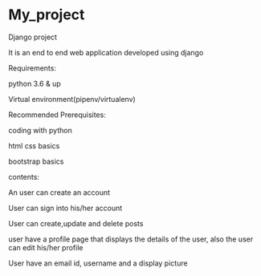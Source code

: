 # My_project
Django project

It is an end to end web application developed using django

Requirements:

python 3.6 & up

Virtual environment(pipenv/virtualenv)

Recommended Prerequisites:

coding with python

html css basics

bootstrap basics

contents:

An user can create an account

User can sign into his/her account

User can create,update and delete posts

user have a profile page that displays the details of the user, also the user can edit his/her profile

User have an email id, username and a display picture